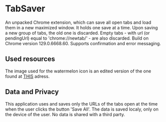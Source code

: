 # TabSaver
An unpacked Chrome extension, which can save all open tabs and load them in a new maximized window. It holds one save at a time. Upon saving a new group of tabs, the old one is discarded. Empty tabs - with url (or pendingUrl) equal to 'chrome://newtab/' - are also discarded.
Build on Chrome version 129.0.6668.60.
Supports confirmation and error messaging.

## Used resources
The image used for the watermelon icon is an edited version of the one found at [THIS](https://www.pixilart.com/art/watermelon-minecraft-51fdce5d2ba3cfa) adress. 

## Data and Privacy
This application uses and saves only the URLs of the tabs open at the time when the user clicks the button 'Save All'. The data is saved localy, only on the device of the user. No data is shared with a third party.
